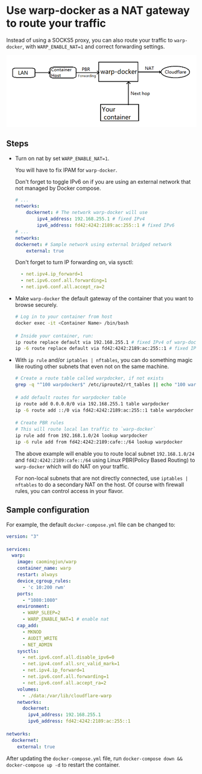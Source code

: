# Use warp-docker as a NAT gateway to route your traffic

Instead of using a SOCKS5 proxy, you can also route your traffic to `warp-docker`, with `WARP_ENABLE_NAT=1` and correct forwarding settings.

![Use warp-docker as a NAT gateway](images/nat-gateway-tldr.png)

## Steps
- Turn on nat by set `WARP_ENABLE_NAT=1`.
    
    You will have to fix IPAM for `warp-docker`.
    
    Don't forget to toggle IPv6 on if you are using an external network that not managed by Docker compose.
    ```yaml
    # ...
    networks:
        dockernet: # The network warp-docker will use
            ipv4_address: 192.168.255.1 # fixed IPv4
            ipv6_address: fd42:4242:2189:ac:255::1 # fixed IPv6
    # ...
    networks:
    dockernet: # Sample network using external bridged network
        external: true
    ```

    Don't forget to turn IP forwarding on, via sysctl:
    ```yaml
      - net.ipv4.ip_forward=1
      - net.ipv6.conf.all.forwarding=1
      - net.ipv6.conf.all.accept_ra=2
    ```

- Make `warp-docker` the default gateway of the container that you want to browse securely.

    ```bash
    # Log in to your container from host
    docker exec -it <Container Name> /bin/bash

    # Inside your container, run:
    ip route replace default via 192.168.255.1 # fixed IPv4 of warp-docker
    ip -6 route replace default via fd42:4242:2189:ac:255::1 # fixed IPv4 of warp-docker
    ```


- With `ip rule` and/or `iptables | nftables`, you can do something magic like routing other subnets that even not on the same machine.

    ```bash
    # Create a route table called warpdocker, if not exists
    grep -q "^100 warpdocker$" /etc/iproute2/rt_tables || echo "100 warpdocker" | tee -a /etc/iproute2/rt_tables

    # add default routes for warpdocker table
    ip route add 0.0.0.0/0 via 192.168.255.1 table warpdocker
    ip -6 route add ::/0 via fd42:4242:2189:ac:255::1 table warpdocker

    # Create PBR rules
    # This will route local lan traffic to `warp-docker`
    ip rule add from 192.168.1.0/24 lookup warpdocker
    ip -6 rule add from fd42:4242:2189:cafe::/64 lookup warpdocker
    ```

    The above example will enable you to route local subnet `192.168.1.0/24` and `fd42:4242:2189:cafe::/64` using Linux PBR(Policy Based Routing) to `warp-docker` which will do NAT on your traffic.

    For non-local subnets that are not directly connected, use `iptables | nftables` to do a secondary NAT on the host. Of course with firewall rules, you can control access in your flavor.

## Sample configuration

For example, the default `docker-compose.yml` file can be changed to:

```yaml
version: "3"

services:
  warp:
    image: caomingjun/warp
    container_name: warp
    restart: always
    device_cgroup_rules:
      - 'c 10:200 rwm'
    ports:
      - "1080:1080"
    environment:
      - WARP_SLEEP=2
      - WARP_ENABLE_NAT=1 # enable nat
    cap_add:
      - MKNOD
      - AUDIT_WRITE
      - NET_ADMIN
    sysctls:
      - net.ipv6.conf.all.disable_ipv6=0
      - net.ipv4.conf.all.src_valid_mark=1
      - net.ipv4.ip_forward=1
      - net.ipv6.conf.all.forwarding=1
      - net.ipv6.conf.all.accept_ra=2
    volumes:
      - ./data:/var/lib/cloudflare-warp
    networks:
      dockernet:
        ipv4_address: 192.168.255.1
        ipv6_address: fd42:4242:2189:ac:255::1

networks:
  dockernet:
    external: true
```

After updating the `docker-compose.yml` file, run `docker-compose down && docker-compose up -d` to restart the container.
